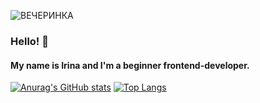 ![ВЕЧЕРИНКА](https://user-images.githubusercontent.com/45296707/125170613-6e8e8c80-e1b8-11eb-81bb-321d9c4c7a50.png)



### Hello! 👋 
#### My name is Irina and I'm a beginner frontend-developer. 

[![Anurag's GitHub stats](https://github-readme-stats.vercel.app/api?username=ramitsan)](https://github.com/ramitsan/github-readme-stats)
[![Top Langs](https://github-readme-stats.vercel.app/api/top-langs/?username=ramitsan)](https://github.com/ramitsan/github-readme-stats)
<!--
**Ramitsan/Ramitsan** is a ✨ _special_ ✨ repository because its `README.md` (this file) appears on your GitHub profile.
-->
